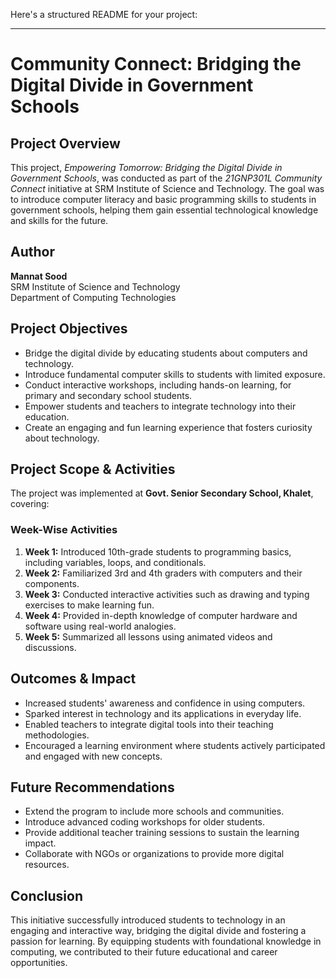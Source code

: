 Here's a structured README for your project:  

---

# **Community Connect: Bridging the Digital Divide in Government Schools**  

## **Project Overview**  
This project, *Empowering Tomorrow: Bridging the Digital Divide in Government Schools*, was conducted as part of the *21GNP301L Community Connect* initiative at SRM Institute of Science and Technology. The goal was to introduce computer literacy and basic programming skills to students in government schools, helping them gain essential technological knowledge and skills for the future.

## **Author**  
**Mannat Sood**  
SRM Institute of Science and Technology  
Department of Computing Technologies  

## **Project Objectives**  
- Bridge the digital divide by educating students about computers and technology.  
- Introduce fundamental computer skills to students with limited exposure.  
- Conduct interactive workshops, including hands-on learning, for primary and secondary school students.  
- Empower students and teachers to integrate technology into their education.  
- Create an engaging and fun learning experience that fosters curiosity about technology.  

## **Project Scope & Activities**  
The project was implemented at **Govt. Senior Secondary School, Khalet**, covering:  

### **Week-Wise Activities**  
1. **Week 1:** Introduced 10th-grade students to programming basics, including variables, loops, and conditionals.  
2. **Week 2:** Familiarized 3rd and 4th graders with computers and their components.  
3. **Week 3:** Conducted interactive activities such as drawing and typing exercises to make learning fun.  
4. **Week 4:** Provided in-depth knowledge of computer hardware and software using real-world analogies.  
5. **Week 5:** Summarized all lessons using animated videos and discussions.  

## **Outcomes & Impact**  
- Increased students' awareness and confidence in using computers.  
- Sparked interest in technology and its applications in everyday life.  
- Enabled teachers to integrate digital tools into their teaching methodologies.  
- Encouraged a learning environment where students actively participated and engaged with new concepts.  

## **Future Recommendations**  
- Extend the program to include more schools and communities.  
- Introduce advanced coding workshops for older students.  
- Provide additional teacher training sessions to sustain the learning impact.  
- Collaborate with NGOs or organizations to provide more digital resources.  

## **Conclusion**  
This initiative successfully introduced students to technology in an engaging and interactive way, bridging the digital divide and fostering a passion for learning. By equipping students with foundational knowledge in computing, we contributed to their future educational and career opportunities.  


